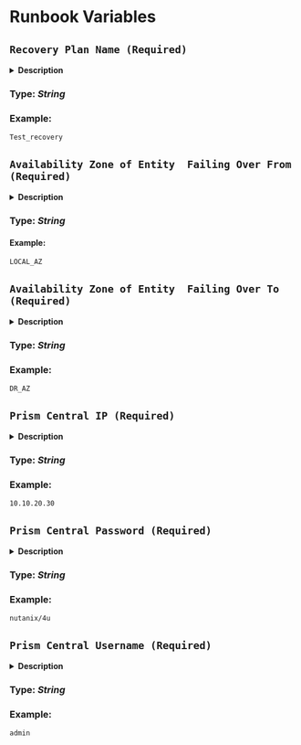 # Runbook Variables

## **`Recovery Plan Name (Required)`** 

  <details>
  <summary><b>Description</b></summary>
   This variable refers to a user-defined name given to a recovery plan that specifies the steps required to recover a particular object or service in the event of a disaster or system failure. The recovery plan can be set up with various options, such as the order in which services or virtual machines should be recovered, the specific recovery point to use, and the notification settings for administrators. The Nutanix Recovery Plan Name is used as a parameter to specify which recovery plan to apply when recovering objects or services in the Nutanix cluster.

   In other words, a recovery plan is a set of predefined steps and procedures that must be followed to restore normal service in case of a disaster. It specifies the steps that need to be taken to recover data and services after an unexpected event such as a power outage, hardware failure, or a natural disaster. The Nutanix Recovery Plan Name parameter is used to identify the specific recovery plan that should be applied during a disaster recovery scenario.
  </details>  
  
  ### **Type:** _String_

  ### **Example:**
  ```
  Test_recovery
  ```

## **`Availability Zone of Entity  Failing Over From (Required)`**

  <details>
  <summary><b>Description</b></summary>
    Availability Zones (AZs) play a crucial role in disaster recovery strategies for cloud-based systems. An Availability Zone is essentially a data center or a cluster of data centers within a specific geographic region. Each Availability Zone is designed to be isolated from failures in other zones and has its own power, cooling, networking, and physical security measures in place.
    
    The primary objective of a disaster recovery solution is to ensure that critical business systems and data can be recovered in the event of a disaster or major disruption. This recovery can involve:

    Replicating data: The entity's data is replicated from the primary environment to the secondary environment, which may span multiple Availability Zones or regions. This replication can occur in near real-time to minimize data loss in the event of a failure.

    Activating failover: When a disaster occurs or the primary environment becomes unavailable, the entity is failed over to the secondary environment. This involves redirecting traffic, activating standby resources, and ensuring that the necessary infrastructure and services are available in the secondary environment.

    Testing and validation: Regular testing of the disaster recovery plan is crucial to ensure its effectiveness. This may involve conducting planned failover exercises to simulate a disaster scenario and validate the failover process, including the activation of the entity in the secondary environment across different Availability Zones.

    It's important to note that the specific process of failing over from one entity to another using a disaster recovery solution can vary depending on the cloud service provider, the architecture of the application or infrastructure, and the specific requirements of the organization.

    In summary, when implementing disaster recovery, an entity is typically failed over from its primary environment to a secondary environment that spans multiple Availability Zones. The failover process involves replicating data, activating failover mechanisms, and conducting regular testing to ensure the effectiveness of the disaster recovery solution.

  </details>

  ### **Type:** _String_

  #### **Example:**
  ```
  LOCAL_AZ
  ```

## **`Availability Zone of Entity  Failing Over To (Required)`**

  <details>
  <summary><b>Description</b></summary>
    The variable you are referring to is commonly known as a "failover zone" or "failover target." A failover zone is an alternative Availability Zone where applications can be redirected or switched to in the event of a failure or outage in the primary zone.
  </details>

  ### **Type:** _String_

  ### **Example:**
  ```
  DR_AZ
  ```

## **`Prism Central IP (Required)`**

  <details>
  <summary><b>Description</b></summary>
  The Nutanix Prism Central IP is the network address or IP address of the Nutanix Prism Central management platform. It is the location where you can access the central management console for managing Nutanix clusters, including virtualization, storage, and networking resources. You can use this IP address to connect to the Prism Central instance from a web browser or through API calls to automate management tasks. It is important to keep the Nutanix Prism Central IP secure, as it provides access to the management platform and the Nutanix clusters it manages.
  </details>

  ### **Type:** _String_

  ### **Example:**
  ```
  10.10.20.30
  ```

## **`Prism Central Password (Required)`**

  <details>
  <summary><b>Description</b></summary>
    The Nutanix Prism Central Password variable is used to store the password that is used to authenticate with the Nutanix Prism Central management interface.

    Prism Central is a web-based management interface that provides a centralized view of multiple Nutanix clusters. The Nutanix Prism Central Password variable should be set to the password that corresponds to the username specified in the Nutanix Prism Central Username variable.

    It is important to ensure that the Nutanix Prism Central Password variable is kept secure and protected. The password should be stored in a secure manner, such as using a password manager or an encrypted file, and should not be shared with unauthorized individuals. Additionally, it is recommended to periodically change the password for security reasons.
  </details>

  ### **Type:** _String_

  ### **Example:**
  ```
  nutanix/4u
  ```
## **`Prism Central Username (Required)`**

  <details>
  <summary><b>Description</b></summary>
  The Nutanix Prism Central Username variable is used to specify the username that is used to authenticate with the Nutanix Prism Central management interface.

  Prism Central is a web-based management interface that provides a centralized view of multiple Nutanix clusters. The Nutanix Prism Central Username variable should be set to the username that has been granted access to the Prism Central management interface.

  It is important to ensure that the Nutanix Prism Central Username variable is correctly configured and kept up-to-date to ensure that the Nutanix clusters can be managed effectively. The username specified in this variable should have the appropriate level of permissions to perform the required management tasks in Prism Central.
  </details>

  ### **Type:** _String_

  ### **Example:**
  ```
  admin
  ```
